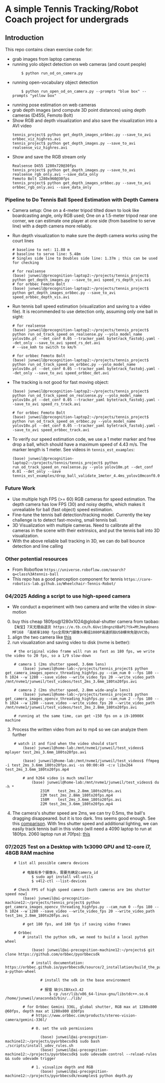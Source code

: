 # A simple Tennis Tracking/Robot Coach project for undergrads

## Introduction

This repo contains clean exercise code for:

+ grab images from laptop cameras
+ running yolo object detection on web cameras (and count people)
    ```
        $ python run_od_on_camera.py
    ```
+ running open-vocabulary object detection
    ```
        $ python run_open_od_on_camera.py --prompts "blue box" --prompts "yellow box"
    ```
+ running pose estimation on web cameras
+ grab depth images (and compute 3D point distances) using depth cameras (D455i, Femoto Bolt)
+ Show RGB and depth visualization and also save the visualization into a AVI video
    ```
    tennis_project$ python get_depth_images_orbbec.py --save_to_avi orbbec_viz_highres.avi
    tennis_project$ python get_depth_images.py --save_to_avi realsense_viz_highres.avi
    ```
+ Show and save the RGB stream only
    ```
    Realsense D455 1280x720@30fps
    tennis_project$ python get_depth_images.py --save_to_avi realsense_rgb_only.avi --save_data_only
    Femoto Bolt 1280x960@30fps
    tennis_project$ python get_depth_images_orbbec.py --save_to_avi orbbec_rgb_only.avi --save_data_only
    ```

### Pipeline to Do Tennis Ball Speed Estimation with Depth Camera

+ Camera setup: One on a 4-meter tripod tilted down to look like boardcasting angle, only RGB used; One on a 1.5-meter tripod near one corner, we can estimate one player at one side (from baseline to serve line) with a depth camera more reliably.
+ Run depth visualization to make sure the depth camera works using the court lines
    ```
    # baseline to net: 11.88 m
    # baseline to serve line: 5.48m
    # Singles side line to Doubles side line: 1.37m ; this can be used for checking

    # for realsense
    (base) junweil@precognition-laptop2:~/projects/tennis_project$ python get_depth_images.py --save_to_avi speed_rs_depth_vis.avi
    # for orbbec Femoto Bolt
    (base) junweil@precognition-laptop2:~/projects/tennis_project$ python get_depth_images_orbbec.py --save_to_avi speed_orbbec_depth_vis.avi

    ```
+ Run tennis ball speed estimation (visualization and saving to a video file). It is recommended to use detection only, assuming only one ball in sight:
    ```
    # for realsense
    (base) junweil@precognition-laptop2:~/projects/tennis_project$ python run_od_track_speed_on_realsense.py --yolo_model_name yolov10x.pt --det_conf 0.05 --tracker_yaml bytetrack_fastobj.yaml --det_only --save_to_avi speed_rs_det.avi
    # --use_kmh to switch to km/h

    # for orbbec Femoto Bolt
    (base) junweil@precognition-laptop2:~/projects/tennis_project$ python run_od_track_speed_on_orbbec.py --yolo_model_name yolov10x.pt --det_conf 0.05 --tracker_yaml bytetrack_fastobj.yaml --det_only --save_to_avi speed_orbbec_det.avi

    ```

+ The tracking is not good for fast moving object:
    ```
    (base) junweil@precognition-laptop2:~/projects/tennis_project$ python run_od_track_speed_on_realsense.py --yolo_model_name yolov10x.pt --det_conf 0.05 --tracker_yaml bytetrack_fastobj.yaml --save_to_avi speed_rs_track.avi

    # for orbbec Femoto Bolt
    (base) junweil@precognition-laptop2:~/projects/tennis_project$ python run_od_track_speed_on_orbbec.py --yolo_model_name yolov10x.pt --det_conf 0.05 --tracker_yaml bytetrack_fastobj.yaml --save_to_avi speed_orbbec_track.avi
    ```

+ To verify our speed estimation code, we use a 1 meter marker and free drop a ball, which should have a maximum speed of 4.43 m/s. The marker length is 1 meter. See videos in `tennis_est_examples`:
    ```
    (base) junweil@precognition-laptop2:~/projects/tennis/tennis_project$ python run_od_track_speed_on_realsense.py --yolo yolov10m.pt --det_conf 0.01 --det_only --save tennis_est_examples/drop_ball_validate_1meter_4.4ms_yolov10mconf0.01.avi
    ```

### Future Work

+ Use multiple high FPS (>= 60) RGB cameras for speed estimation. The depth camera has low FPS (30) and noisy depths, which makes it unrealiable for ball (fast object) speed estimation.
+ Fine-tune the tennis ball detection/tracking model. Currently the key challenge is to detect fast-moving, small tennis ball.
+ 3D Visualization with multiple cameras. Need to calibrate all the cameras in the scene with their extrinsics, and put the tennis ball into 3D visualization.
+ With the above reliable ball tracking in 3D, we can do ball bounce detection and line calling

### Other potential resources
+ From Roboflow `https://universe.roboflow.com/search?q=class%3Atennis-ball`
+ This repo has a good perception component for tennis `https://core-robotics-lab.github.io/Wheelchair-Tennis-Robot/`

### 04/2025 Adding a script to use high-speed camera
+ We conduct a experiment with two camera and write the video in slow-motion
0. buy this cheap 180fps@1280x1024@global-shutter camera from taobao: `【淘宝】7天无理由退货 https://e.tb.cn/h.6Uvc10ngnzXBaP1?tk=MtJmey8nens MF168 「高帧率180@ fps全局快门摄像头模组1080P高速抓拍USB模块免驱UVC协」`
1. align the two camera like [this](tennis_est_examples/2_highspeed_camera_setup.jpg)
2. run visualization and saving video to disk (nvme is better):
```
    # the original video frame will run as fast as 180 fps, we write the video to 20 fps, so a 1/9 slow-down

    # camera 1 (2ms shutter speed, 3.6mm lens)
        (base) junweil@home-lab:~/projects/tennis_project$ python get_camera_images_opencv_threading_highfps.py --cam_num 0 --fps 180 --h 1024 --w 1280 --save_video --write_video_fps 20 --write_video_path /mnt/nvme1/junweil/test_videos/test_2ms_3.6mm_180to20fps.avi

    # camera 2 (2ms shutter speed, 2.8mm wide-angle lens)
        (base) junweil@home-lab:~/projects/tennis_project$ python get_camera_images_opencv_threading_highfps.py --cam_num 2 --fps 180 --h 1024 --w 1280 --save_video --write_video_fps 20 --write_video_path /mnt/nvme1/junweil/test_videos/test_2ms_2.8mm_180to20fps.avi

    # running at the same time, can get ~150 fps on a i9-10900X machine
```
3. Process the written video from avi to mp4 so we can analyze them further
```
    # watch it and find when the video should start
        (base) junweil@home-lab:/mnt/nvme1/junweil/test_videos$ mplayer test_2ms_3.6mm_180to20fps.avi

        (base) junweil@home-lab:/mnt/nvme1/junweil/test_videos$ ffmpeg -i test_2ms_3.6mm_180to20fps.avi -ss 00:00:49 -c:v libx264 test_2ms_3.6mm_180to20fps.mp4

        # and h264 video is much smaller
            (base) junweil@home-lab:/mnt/nvme1/junweil/test_videos$ du -h *
                231M    test_2ms_2.8mm_180to20fps.avi
                22M test_2ms_2.8mm_180to20fps.mp4
                158M    test_2ms_3.6mm_180to20fps.avi
                22M test_2ms_3.6mm_180to20fps.mp4
```
4. The camera's shutter speed are 2ms, we can try 0.5ms, the ball's dragging disappeared. but it is too dark. 1ms seems good enough. See this [comparison](tennis_est_examples/0.5ms_vs_1ms_vs_2ms_shutter_speed_180fpsto20fps.png).
With 1ms shutter speed and additional lighting, we can easily track tennis ball in this video (will need a 4090 laptop to run at 180fps. 2060 laptop run at 70fps): [this](tennis_est_examples/test_1ms_2.8mm_180fpsto20fps.gif)

### 07/2025 Test on a Desktop with 1x3090 GPU and 12-core i7, 48GB RAM machine
```
    # list all possible camera devices

        # 电脑有多个摄像头，需要先确定camera_id
            $ sudo apt install v4l-utils
            $ v4l2-ctl --list-devices

    # Check FPS of high speed camera [both cameras are 1ms shutter speed now]
        (base) junweil@ai-precognition-machine12:~/projects/tennis_project$ python get_camera_images_opencv_threading_highfps.py --cam_num 0 --fps 180 --h 1024 --w 1280 --save_video --write_video_fps 20 --write_video_path test_1ms_2.8mm_180to20fps.avi

        # get 180 fps, and 160 fps if saving video frames

    # Orbbec
        # install the python sdk, we need to build a local python wheel

            (base) junweil@ai-precognition-machine12:~/projects$ git clone https://github.com/orbbec/pyorbbecsdk

            # install documentation: https://orbbec.github.io/pyorbbecsdk/source/2_installation/build_the_package.html#making-a-python-wheel

                # install the sdk in the base environment

                # 报错 缺少LIBXxx3.42
                    $ cp /usr/lib/x86_64-linux-gnu/libstdc++.so.6 /home/junweil/anaconda3/bin/../lib/

        # for Orbbec Gemini 336L, global shutter, RGB max at 1280x800 @60fps, depth max at 1280x800 @30fps
            # https://www.orbbec.com/products/stereo-vision-camera/gemini-336l/

            # 0. set the usb permissions

                (base) junweil@ai-precognition-machine12:~/projects/pyorbbecsdk$ sudo bash ./scripts/install_udev_rules.sh
                (base) junweil@ai-precognition-machine12:~/projects/pyorbbecsdk$ sudo udevadm control --reload-rules && sudo udevadm trigger

            # 1. visualize depth and RGB
                (base) junweil@ai-precognition-machine12:~/projects/pyorbbecsdk/examples$ python depth.py


```
